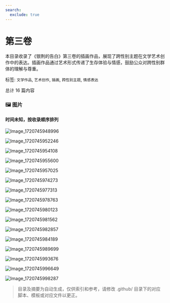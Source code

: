 ```yaml
---
search:
  exclude: true
---
```



# 第三卷

本目录收录了《银荆的告白》第三卷的插画作品，展现了跨性别主题在文学艺术创作中的表达。插画作品通过艺术形式传递了生存体验与情感，鼓励公众对跨性别群体的理解与尊重。


标签: `文学作品`, `艺术创作`, `插画`, `跨性别主题`, `情感表达`


总计 16 篇内容



### 🖼️ 图片


#### 时间未知，按收录顺序排列


![Image_1720745948996](Image_1720745948996.jpg)


![Image_1720745952246](Image_1720745952246.jpg)


![Image_1720745954108](Image_1720745954108.jpg)


![Image_1720745955600](Image_1720745955600.jpg)


![Image_1720745957025](Image_1720745957025.jpg)


![Image_1720745974273](Image_1720745974273.jpg)


![Image_1720745977313](Image_1720745977313.jpg)


![Image_1720745978763](Image_1720745978763.jpg)


![Image_1720745980123](Image_1720745980123.jpg)


![Image_1720745981562](Image_1720745981562.jpg)


![Image_1720745982857](Image_1720745982857.jpg)


![Image_1720745984189](Image_1720745984189.jpg)


![Image_1720745989699](Image_1720745989699.jpg)


![Image_1720745993676](Image_1720745993676.jpg)


![Image_1720745996649](Image_1720745996649.jpg)


![Image_1720745998287](Image_1720745998287.jpg)


> 目录及摘要为自动生成，仅供索引和参考，请修改 .github/ 目录下的对应脚本、模板或对应文件以更正。

